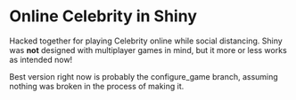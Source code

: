 # Online Celebrity in Shiny
Hacked together for playing Celebrity online while social distancing. Shiny was **not** designed with multiplayer games in mind, but it more or less works as intended now!

Best version right now is probably the configure_game branch, assuming nothing was broken in the process of making it.
